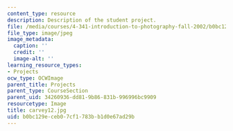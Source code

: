 ```yaml
---
content_type: resource
description: Description of the student project.
file: /media/courses/4-341-introduction-to-photography-fall-2002/b0bc129eceb07cf1783bb1d0e67ad29b_carvey12.jpg
file_type: image/jpeg
image_metadata:
  caption: ''
  credit: ''
  image-alt: ''
learning_resource_types:
- Projects
ocw_type: OCWImage
parent_title: Projects
parent_type: CourseSection
parent_uid: 34260936-dd81-9b86-831b-996996bc9909
resourcetype: Image
title: carvey12.jpg
uid: b0bc129e-ceb0-7cf1-783b-b1d0e67ad29b
---
```

